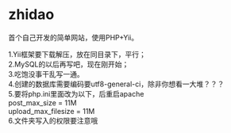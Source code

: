 zhidao  
======  
  
首个自己开发的简单网站，使用PHP+Yii。  
  
1.Yii框架要下载解压，放在同目录下，平行；  
2.MySQL的以后再写吧，现在刚开始；  
3.吃饱没事干乱写一通。  
4.创建的数据库需要编码要utf8-general-ci，除非你想看一大堆？？？  
5.要将php.ini里面改为以下，后重启apache  
post_max_size = 11M  
upload_max_filesize = 11M  
6.文件夹写入的权限要注意哦  